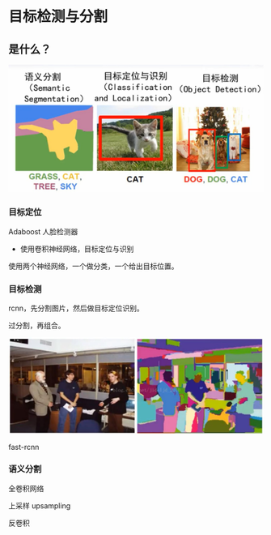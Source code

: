 # 目标检测与分割

## 是什么？

<img src="./img/目标检测与分割.jpg"></img>

### 目标定位

Adaboost 人脸检测器

- 使用卷积神经网络，目标定位与识别

使用两个神经网络，一个做分类，一个给出目标位置。

### 目标检测

rcnn，先分割图片，然后做目标定位识别。

过分割，再组合。

<img src="./img/过分割.jpg"></img>

fast-rcnn

### 语义分割

全卷积网络

上采样 upsampling

反卷积